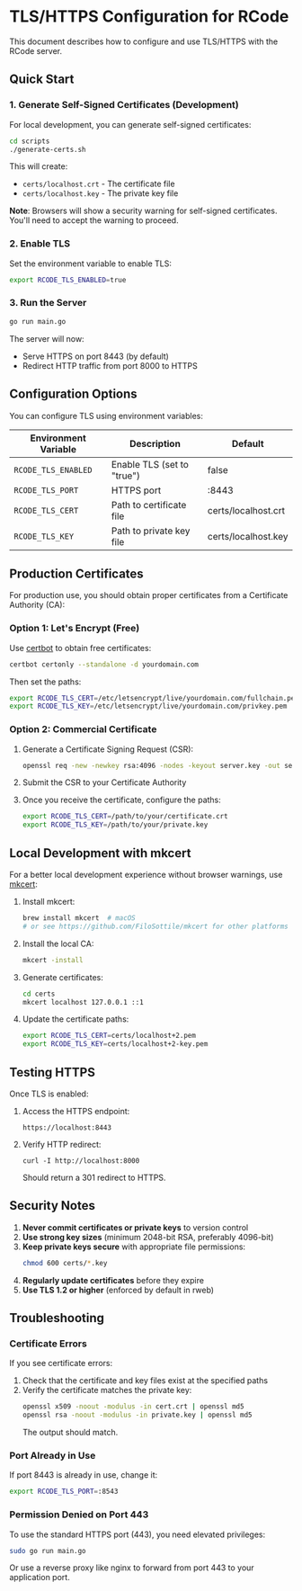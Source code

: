 # TLS/HTTPS Configuration for RCode

This document describes how to configure and use TLS/HTTPS with the RCode server.

## Quick Start

### 1. Generate Self-Signed Certificates (Development)

For local development, you can generate self-signed certificates:

```bash
cd scripts
./generate-certs.sh
```

This will create:
- `certs/localhost.crt` - The certificate file
- `certs/localhost.key` - The private key file

**Note**: Browsers will show a security warning for self-signed certificates. You'll need to accept the warning to proceed.

### 2. Enable TLS

Set the environment variable to enable TLS:

```bash
export RCODE_TLS_ENABLED=true
```

### 3. Run the Server

```bash
go run main.go
```

The server will now:
- Serve HTTPS on port 8443 (by default)
- Redirect HTTP traffic from port 8000 to HTTPS

## Configuration Options

You can configure TLS using environment variables:

| Environment Variable | Description | Default |
|---------------------|-------------|---------|
| `RCODE_TLS_ENABLED` | Enable TLS (set to "true") | false |
| `RCODE_TLS_PORT` | HTTPS port | :8443 |
| `RCODE_TLS_CERT` | Path to certificate file | certs/localhost.crt |
| `RCODE_TLS_KEY` | Path to private key file | certs/localhost.key |

## Production Certificates

For production use, you should obtain proper certificates from a Certificate Authority (CA):

### Option 1: Let's Encrypt (Free)

Use [certbot](https://certbot.eff.org/) to obtain free certificates:

```bash
certbot certonly --standalone -d yourdomain.com
```

Then set the paths:
```bash
export RCODE_TLS_CERT=/etc/letsencrypt/live/yourdomain.com/fullchain.pem
export RCODE_TLS_KEY=/etc/letsencrypt/live/yourdomain.com/privkey.pem
```

### Option 2: Commercial Certificate

1. Generate a Certificate Signing Request (CSR):
   ```bash
   openssl req -new -newkey rsa:4096 -nodes -keyout server.key -out server.csr
   ```

2. Submit the CSR to your Certificate Authority

3. Once you receive the certificate, configure the paths:
   ```bash
   export RCODE_TLS_CERT=/path/to/your/certificate.crt
   export RCODE_TLS_KEY=/path/to/your/private.key
   ```

## Local Development with mkcert

For a better local development experience without browser warnings, use [mkcert](https://github.com/FiloSottile/mkcert):

1. Install mkcert:
   ```bash
   brew install mkcert  # macOS
   # or see https://github.com/FiloSottile/mkcert for other platforms
   ```

2. Install the local CA:
   ```bash
   mkcert -install
   ```

3. Generate certificates:
   ```bash
   cd certs
   mkcert localhost 127.0.0.1 ::1
   ```

4. Update the certificate paths:
   ```bash
   export RCODE_TLS_CERT=certs/localhost+2.pem
   export RCODE_TLS_KEY=certs/localhost+2-key.pem
   ```

## Testing HTTPS

Once TLS is enabled:

1. Access the HTTPS endpoint:
   ```
   https://localhost:8443
   ```

2. Verify HTTP redirect:
   ```
   curl -I http://localhost:8000
   ```
   Should return a 301 redirect to HTTPS.

## Security Notes

1. **Never commit certificates or private keys** to version control
2. **Use strong key sizes** (minimum 2048-bit RSA, preferably 4096-bit)
3. **Keep private keys secure** with appropriate file permissions:
   ```bash
   chmod 600 certs/*.key
   ```
4. **Regularly update certificates** before they expire
5. **Use TLS 1.2 or higher** (enforced by default in rweb)

## Troubleshooting

### Certificate Errors

If you see certificate errors:
1. Check that the certificate and key files exist at the specified paths
2. Verify the certificate matches the private key:
   ```bash
   openssl x509 -noout -modulus -in cert.crt | openssl md5
   openssl rsa -noout -modulus -in private.key | openssl md5
   ```
   The output should match.

### Port Already in Use

If port 8443 is already in use, change it:
```bash
export RCODE_TLS_PORT=:8543
```

### Permission Denied on Port 443

To use the standard HTTPS port (443), you need elevated privileges:
```bash
sudo go run main.go
```

Or use a reverse proxy like nginx to forward from port 443 to your application port.